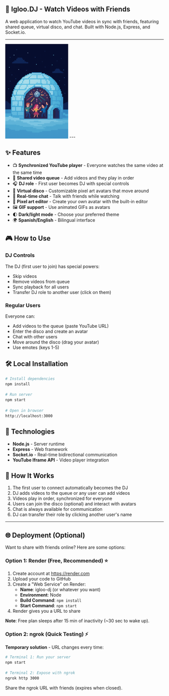 ## 🎵 Igloo.DJ - Watch Videos with Friends

A web application to watch YouTube videos in sync with friends, featuring shared queue, virtual disco, and chat. Built with Node.js, Express, and Socket.io.

---
<img src="img/igloo party.png" alt="README IMAGE" width="200">
---

## ✨ Features

- 📺 **Synchronized YouTube player** - Everyone watches the same video at the same time
- 🎵 **Shared video queue** - Add videos and they play in order
- 🎧 **DJ role** - First user becomes DJ with special controls
- 🕺 **Virtual disco** - Customizable pixel art avatars that move around
- 💬 **Real-time chat** - Talk with friends while watching
- 🎨 **Pixel art editor** - Create your own avatar with the built-in editor
- 🖼️ **GIF support** - Use animated GIFs as avatars
- 🌓 **Dark/light mode** - Choose your preferred theme
- 🌍 **Spanish/English** - Bilingual interface

## 🎮 How to Use

### DJ Controls
The DJ (first user to join) has special powers:
- Skip videos
- Remove videos from queue
- Sync playback for all users
- Transfer DJ role to another user (click on them)

### Regular Users
Everyone can:
- Add videos to the queue (paste YouTube URL)
- Enter the disco and create an avatar
- Chat with other users
- Move around the disco (drag your avatar)
- Use emotes (keys 1-5)

## 🛠️ Local Installation

```bash
# Install dependencies
npm install

# Run server
npm start

# Open in browser
http://localhost:3000
```

## 🔧 Technologies

- **Node.js** - Server runtime
- **Express** - Web framework
- **Socket.io** - Real-time bidirectional communication
- **YouTube Iframe API** - Video player integration

## 📝 How It Works

1. The first user to connect automatically becomes the DJ
2. DJ adds videos to the queue or any user can add videos
3. Videos play in order, synchronized for everyone
4. Users can join the disco (optional) and interact with avatars
5. Chat is always available for communication
6. DJ can transfer their role by clicking another user's name

---

## 🌐 Deployment (Optional)

Want to share with friends online? Here are some options:

### Option 1: Render (Free, Recommended) ⭐

1. Create account at https://render.com
2. Upload your code to GitHub
3. Create a "Web Service" on Render:
   - **Name**: igloo-dj (or whatever you want)
   - **Environment**: Node
   - **Build Command**: `npm install`
   - **Start Command**: `npm start`
4. Render gives you a URL to share

**Note**: Free plan sleeps after 15 min of inactivity (~30 sec to wake up).

### Option 2: ngrok (Quick Testing) ⚡

**Temporary solution** - URL changes every time:

```bash
# Terminal 1: Run your server
npm start

# Terminal 2: Expose with ngrok
ngrok http 3000
```

Share the ngrok URL with friends (expires when closed).
